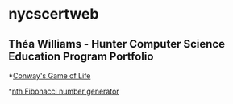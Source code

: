 # nycscertweb

## Théa Williams - Hunter Computer Science Education Program Portfolio

*[Conway's Game of Life](https://github.com/hunter-teacher-cert/cohort-3-summer-work-theawilliams19/blob/master/programming/3/Cgol.java)

*[nth Fibonacci number generator](https://github.com/hunter-teacher-cert/cohort-3-summer-work-theawilliams19/blob/master/programming/5/Fib.java)
